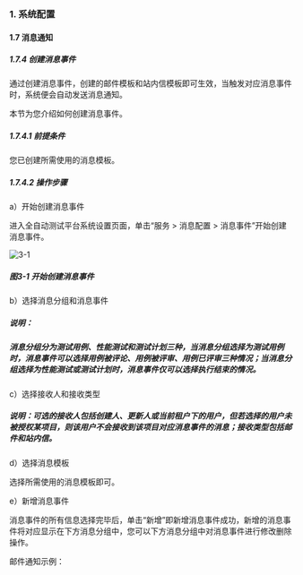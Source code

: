 ### 1. 系统配置

#### 1.7 消息通知

##### 1.7.4 创建消息事件

通过创建消息事件，创建的邮件模板和站内信模板即可生效，当触发对应消息事件时，系统便会自动发送消息通知。

本节为您介绍如何创建消息事件。

##### 1.7.4.1 前提条件

您已创建所需使用的消息模板。

##### 1.7.4.2 操作步骤

a）开始创建消息事件

进入全自动测试平台系统设置页面，单击“服务 > 消息配置 > 消息事件”开始创建消息事件。

![3-1](https://www.feisuanyz.com/fstest/xtpz/mailmess/xiaoxishijian1_1.png)

##### 图3-1 开始创建消息事件

b）选择消息分组和消息事件

##### 说明：

##### 消息分组分为测试用例、性能测试和测试计划三种，当消息分组选择为测试用例时，消息事件可以选择用例被评论、用例被评审、用例已评审三种情况；当消息分组选择为性能测试或测试计划时，消息事件仅可以选择执行结束的情况。

c）选择接收人和接收类型

##### 说明：可选的接收人包括创建人、更新人或当前租户下的用户，但若选择的用户未被授权某项目，则该用户不会接收到该项目对应消息事件的消息；接收类型包括邮件和站内信。

d）选择消息模板

选择所需使用的消息模板即可。

e）新增消息事件

消息事件的所有信息选择完毕后，单击“新增”即新增消息事件成功，新增的消息事件将对应显示在下方消息分组中，您可以下方消息分组中对消息事件进行修改删除操作。

邮件通知示例：
